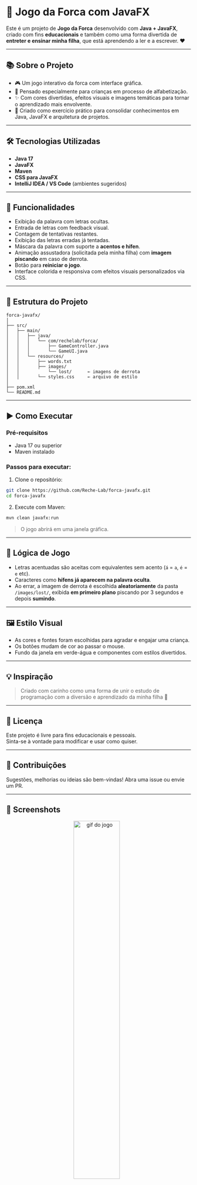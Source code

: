 # 🎯 Jogo da Forca com JavaFX

Este é um projeto de **Jogo da Forca** desenvolvido com **Java + JavaFX**, criado com fins **educacionais** e também como uma forma divertida de **entreter e ensinar minha filha**, que está aprendendo a ler e a escrever. ❤️

---

## 📚 Sobre o Projeto

- 🎮 Um jogo interativo da forca com interface gráfica.
- 👧 Pensado especialmente para crianças em processo de alfabetização.
- ✨ Com cores divertidas, efeitos visuais e imagens temáticas para tornar o aprendizado mais envolvente.
- 🧪 Criado como exercício prático para consolidar conhecimentos em Java, JavaFX e arquitetura de projetos.

---

## 🛠️ Tecnologias Utilizadas

- **Java 17**
- **JavaFX**
- **Maven**
- **CSS para JavaFX**
- **IntelliJ IDEA / VS Code** (ambientes sugeridos)

---

## 🎨 Funcionalidades

- Exibição da palavra com letras ocultas.
- Entrada de letras com feedback visual.
- Contagem de tentativas restantes.
- Exibição das letras erradas já tentadas.
- Máscara da palavra com suporte a **acentos e hífen**.
- Animação assustadora (solicitada pela minha filha) com **imagem piscando** em caso de derrota.
- Botão para **reiniciar o jogo**.
- Interface colorida e responsiva com efeitos visuais personalizados via CSS.

---

## 📂 Estrutura do Projeto

```
forca-javafx/
│
├── src/
│   ├── main/
│   │   ├── java/
│   │   │   └── com/rechelab/forca/
│   │   │       ├── GameController.java
│   │   │       └── GameUI.java
│   │   └── resources/
│   │       ├── words.txt
│   │       ├── images/
│   │       	└── lost/      ← imagens de derrota
│   │       └── styles.css     ← arquivo de estilo
│
├── pom.xml
└── README.md
```

---

## ▶️ Como Executar

### Pré-requisitos

- Java 17 ou superior
- Maven instalado

### Passos para executar:

1. Clone o repositório:

```bash
git clone https://github.com/Reche-Lab/forca-javafx.git
cd forca-javafx
```

2. Execute com Maven:

```bash
mvn clean javafx:run
```

> O jogo abrirá em uma janela gráfica.

---

## 🧠 Lógica de Jogo

- Letras acentuadas são aceitas com equivalentes sem acento (`á` = `a`, `é` = `e` etc).
- Caracteres como **hífens já aparecem na palavra oculta**.
- Ao errar, a imagem de derrota é escolhida **aleatoriamente** da pasta `/images/lost/`, exibida **em primeiro plano** piscando por 3 segundos e depois **sumindo**.

---

## 🖼️ Estilo Visual

- As cores e fontes foram escolhidas para agradar e engajar uma criança.
- Os botões mudam de cor ao passar o mouse.
- Fundo da janela em verde-água e componentes com estilos divertidos.

---

## 💡 Inspiração

> Criado com carinho como uma forma de unir o estudo de programação com a diversão e aprendizado da minha filha 💖

---

## 📃 Licença

Este projeto é livre para fins educacionais e pessoais.  
Sinta-se à vontade para modificar e usar como quiser.

---

## 🙌 Contribuições

Sugestões, melhorias ou ideias são bem-vindas! Abra uma issue ou envie um PR.

---

## 📸 Screenshots

[//]: # (> *&#40;Screenshot do jogo rodando&#41;*)
<div align="center">
  <img src="src/main/resources/images/screenshot/forca.gif" alt="gif do jogo" width="50%" style="margin-right: 10px;"/>
</div>

---

Feito com 💙 por [Bruno Reche](https://github.com/Reche-Lab)
